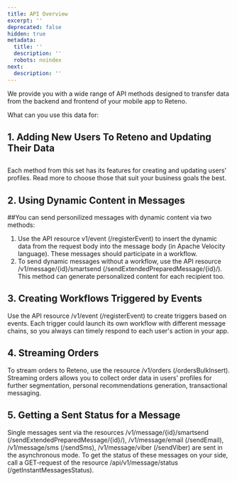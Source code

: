 ```yaml
---
title: API Overview
excerpt: ''
deprecated: false
hidden: true
metadata:
  title: ''
  description: ''
  robots: noindex
next:
  description: ''
---
```

We provide you with a wide range of  API methods designed to transfer data from the backend and frontend of your mobile app to Reteno.

What can you use this data for:

## 1. Adding New Users To Reteno and Updating Their Data
##
Each method from this set has its features for creating and updating users' profiles. Read more to choose those that suit your business goals the best.

## 2. Using Dynamic Content in Messages
##You can send personilized messages with dynamic content via two methods:
1. Use the API resource v1/event (/registerEvent) to insert the dynamic data  from the request body into the message body (in Apache Velocity language). These messages should participate in a workflow.
2. To send dynamic messages without a workflow, use the API resource /v1/message/{id}/smartsend (/sendExtendedPreparedMessage/{id}/). This method can generate personalized content for each recipient too. 

## 3. Creating Workflows Triggered by Events
Use the API resource /v1/event (/registerEvent) to create triggers based on events. Each trigger could launch its own workflow with different message chains, so you always can timely respond to each user's action in your app.

## 4. Streaming Orders 
To stream orders to Reteno, use the resource /v1/orders (/ordersBulkInsert). Streaming orders allows you to collect order data in users' profiles for 
further segmentation, 
personal recommendations generation,
transactional messaging.   

## 5. Getting a Sent Status for a Message
Single messages sent via the resources /v1/message/{id}/smartsend  (/sendExtendedPreparedMessage/{id}/), /v1/message/email (/sendEmail), /v1/message/sms (/sendSms), /v1/message/viber (/sendViber) are sent in the asynchronous mode. To get the status of these messages on your side, call a GET-request of the resource /api/v1/message/status (/getInstantMessagesStatus).